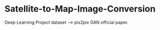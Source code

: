 # Satellite-to-Map-Image-Conversion
Deep Learning Project 
dataset --> pix2pix GAN official paper. 
